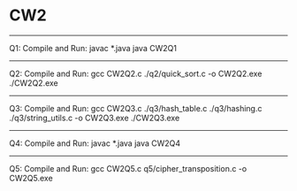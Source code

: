 # CW2

---

Q1: Compile and Run:
javac *.java
java CW2Q1

---

Q2: Compile and Run:
gcc CW2Q2.c ./q2/quick_sort.c -o CW2Q2.exe
./CW2Q2.exe

---

Q3: Compile and Run:
gcc CW2Q3.c ./q3/hash_table.c ./q3/hashing.c ./q3/string_utils.c -o CW2Q3.exe
./CW2Q3.exe

---

Q4: Compile and Run:
javac *.java
java CW2Q4

---

Q5: Compile and Run:
gcc CW2Q5.c q5/cipher_transposition.c -o CW2Q5.exe
